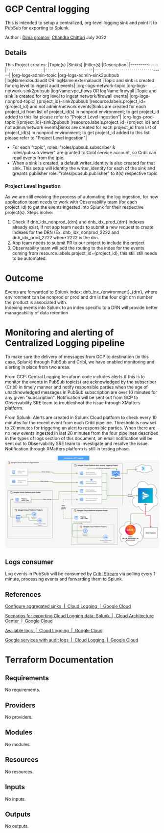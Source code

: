 # GCP Central logging

This is intended to setup a centralized, org-level logging sink and point it to PubSub for exporting to Splunk.

Author
: [Dima gromov](https://github.com/gromovd_dnbgit); [Chandra Chitturi](https://github.com/chitturic_dnbgit) July 2022

## Details
This Project creates:
|Topic(s)	|Sink(s)	|Filter(s)	|Description|
|--------------|-------------------|------------------------|-----------------------------------|
|org-logs-admin-topic	|org-logs-admin-sink2pubpub	|logName:cloudaudit OR logName:externalaudit	|Topic and sink is created for org level to ingest audit events|
|org-logs-network-topic	|org-logs-network-sink2pubsub	|logName:vpc_flows OR logName:firewall	|Topic and sink is created for org level to ingest network/firewall events|
|org-logs-nonprod-topic|	{project_id}-sink2pubsub	|resource.labels.project_id={project_id} and not admin/network events|Sinks are created for each project_id from list of project_id(s) in nonprod environment; to get project_id added to this list please refer to "Project Level ingestion"|
|org-logs-prod-topic	|{project_id}-sink2pubsub 	|resource.labels.project_id={project_id} and not admin/network events|Sinks are created for each project_id from list of project_id(s) in nonprod environment; to get project_id added to this list please refer to "Project Level ingestion"|

* For each "topic", roles: "roles/pubsub.subscriber & roles/pubsub.viewer" are granted to Cribl service account, so Cribl can read events from the tpic.
* When a sink is created, a default writer_identity is also created for that sink.  This setup will identity the writer_identity for each of the sink and greants publisher role: "roles/pubsub.publisher" to it(s) respective topic

### Project Level ingestion
As we are still evolving the process of automating the log ingestion, for now application team needs to work with Observability team (for each project_id) to get the events ingested into Splunk for their respective project(s).  Steps inolve:
1. Check if dnb_idx_nonprod_{drn} and dnb_idx_prod_{drn} indexes already exist, if not app team needs to submit a new request to create indexes for the DRN (Ex: dnb_idx_nonprod_2222 and dnb_idx_prod_2222 where 2222 is the drn.
2. App team needs to submit PR to our project to include the project
3. Observability team will add the routing to the index for the events coming from resource.labels.project_id={project_id}, this still still needs to be automated.

# Outcome
Events are forwarded to Splunk index: dnb_inx_{environment}_{drn}, where environment can be nonprod or prod and drn is the four digit drn number the product is associated with.   
Indexing events into Splunk to an index specific to a DRN will provide better manageability of data retention

# Monitoring and alerting of Centralized Logging pipeline
To make sure the delivery of messages from GCP to destination (in this case, Splunk) through PubSub and Cribl, we have enabled monitoring and alerting in place from two areas.

From GCP: Central Logging terraform code includes alerts.tf this is to monitor the events in PubSub topic(s) are acknowledged by the subscriber (Cribl) in timely manner and notify responsible parties when the age of unacknowledged messages in PubSub subscription are over 10 minutes for any given "subscription". Notification will be sent out from GCP to Observability SRE team to troubleshoot the issue through XMatters platform.

From Splunk: Alerts are created in Splunk Cloud platform to check every 10 minutes for the recent event from each Cribl pipeline. Threshold is now set to 20 minutes for triggering an alert to responsible parties. When there are no new events ingested in last 20 minutes from the four pipelines described in the types of logs section of this document, an email notification will be sent out to Observability SRE team to investigate and resolve the issue. Notification through XMatters platform is still in testing phase.

![Diagram](./ADR-093-IMG1.png)

## Logs consumer

Log events in PubSub will be consumed by [Cribl Stream](https://cribl.io/stream/) via polling every 1 minute, processing events and forwarding them to Splunk.

## References

[Configure aggregated sinks  |  Cloud Logging  |  Google Cloud](https://cloud.google.com/logging/docs/export/aggregated_sinks)

[Scenarios for exporting Cloud Logging data: Splunk  |  Cloud Architecture Center  |  Google Cloud](https://cloud.google.com/architecture/exporting-stackdriver-logging-for-splunk)

[Available logs  |  Cloud Logging  |  Google Cloud](https://cloud.google.com/logging/docs/view/available-logs)

[Google services with audit logs  |  Cloud Logging  |  Google Cloud](https://cloud.google.com/logging/docs/audit/services)

# Terraform Documentation
<!-- BEGINNING OF PRE-COMMIT-TERRAFORM DOCS HOOK -->
## Requirements

No requirements.

## Providers

No providers.

## Modules

No modules.

## Resources

No resources.

## Inputs

No inputs.

## Outputs

No outputs.
<!-- END OF PRE-COMMIT-TERRAFORM DOCS HOOK -->
